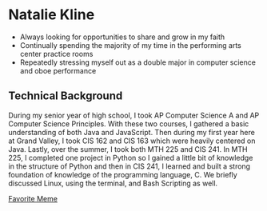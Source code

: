 # Natalie Kline

* Always looking for opportunities to share and grow in my faith
* Continually spending the majority of my time in the performing arts center practice rooms
* Repeatedly stressing myself out as a double major in computer science and oboe performance

## Technical Background
During my senior year of high school, I took AP Computer Science A and AP Computer Science Principles. With these two courses, I gathered a basic understanding of both Java and JavaScript. Then during my first year here at Grand Valley, I took CIS 162 and CIS 163 which were heavily centered on Java. Lastly, over the summer, I took both MTH 225 and CIS 241. In MTH 225, I completed one project in Python so I gained a little bit of knowledge in the structure of Python and then in CIS 241, I learned and built a strong foundation of knowledge of the programming language, C. We briefly discussed Linux, using the terminal, and Bash Scripting as well. 

[Favorite Meme](https://i.pinimg.com/736x/dc/4b/10/dc4b101f7c86f29ed800bc44919028ae.jpg)

